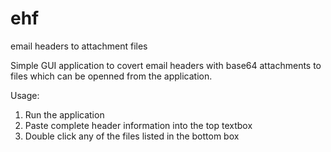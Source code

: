 # ehf
email headers to attachment files


Simple GUI application to covert email headers with base64 attachments to files which can be openned from the application.


Usage:
1. Run the application
2. Paste complete header information into the top textbox
3. Double click any of the files listed in the bottom box
